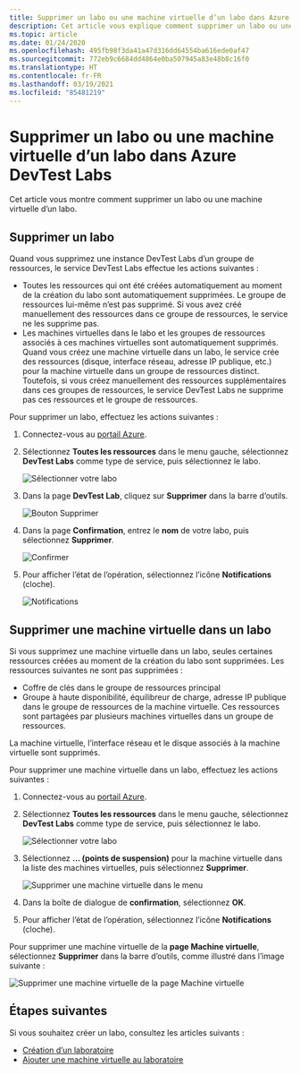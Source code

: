 ```yaml
---
title: Supprimer un labo ou une machine virtuelle d’un labo dans Azure DevTest Labs
description: Cet article vous explique comment supprimer un labo ou une machine virtuelle d’un labo à l’aide du portail Microsoft Azure (Azure DevTest Labs).
ms.topic: article
ms.date: 01/24/2020
ms.openlocfilehash: 495fb98f3da41a47d316dd64554ba616ede0af47
ms.sourcegitcommit: 772eb9c6684dd4864e0ba507945a83e48b8c16f0
ms.translationtype: HT
ms.contentlocale: fr-FR
ms.lasthandoff: 03/19/2021
ms.locfileid: "85481219"
---
```

# <a name="delete-a-lab-or-vm-in-a-lab-in-azure-devtest-labs"></a>Supprimer un labo ou une machine virtuelle d’un labo dans Azure DevTest Labs
Cet article vous montre comment supprimer un labo ou une machine virtuelle d’un labo.

## <a name="delete-a-lab"></a>Supprimer un labo
Quand vous supprimez une instance DevTest Labs d’un groupe de ressources, le service DevTest Labs effectue les actions suivantes : 

- Toutes les ressources qui ont été créées automatiquement au moment de la création du labo sont automatiquement supprimées. Le groupe de ressources lui-même n’est pas supprimé. Si vous avez créé manuellement des ressources dans ce groupe de ressources, le service ne les supprime pas. 
- Les machines virtuelles dans le labo et les groupes de ressources associés à ces machines virtuelles sont automatiquement supprimés. Quand vous créez une machine virtuelle dans un labo, le service crée des ressources (disque, interface réseau, adresse IP publique, etc.) pour la machine virtuelle dans un groupe de ressources distinct. Toutefois, si vous créez manuellement des ressources supplémentaires dans ces groupes de ressources, le service DevTest Labs ne supprime pas ces ressources et le groupe de ressources. 

Pour supprimer un labo, effectuez les actions suivantes : 

1. Connectez-vous au [portail Azure](https://portal.azure.com).
2. Sélectionnez **Toutes les ressources** dans le menu gauche, sélectionnez **DevTest Labs** comme type de service, puis sélectionnez le labo.

    ![Sélectionner votre labo](media/devtest-lab-delete-lab-vm/select-lab.png)
3. Dans la page **DevTest Lab**, cliquez sur **Supprimer** dans la barre d’outils. 

    ![Bouton Supprimer](media/devtest-lab-delete-lab-vm/delete-button.png)
4. Dans la page **Confirmation**, entrez le **nom** de votre labo, puis sélectionnez **Supprimer**. 

    ![Confirmer](media/devtest-lab-delete-lab-vm/confirm-delete.png)
5. Pour afficher l’état de l’opération, sélectionnez l’icône **Notifications** (cloche). 

    ![Notifications](media/devtest-lab-delete-lab-vm/delete-status.png)

 
## <a name="delete-a-vm-in-a-lab"></a>Supprimer une machine virtuelle dans un labo
Si vous supprimez une machine virtuelle dans un labo, seules certaines ressources créées au moment de la création du labo sont supprimées. Les ressources suivantes ne sont pas supprimées : 

-   Coffre de clés dans le groupe de ressources principal
-   Groupe à haute disponibilité, équilibreur de charge, adresse IP publique dans le groupe de ressources de la machine virtuelle. Ces ressources sont partagées par plusieurs machines virtuelles dans un groupe de ressources. 

La machine virtuelle, l’interface réseau et le disque associés à la machine virtuelle sont supprimés. 

Pour supprimer une machine virtuelle dans un labo, effectuez les actions suivantes : 

1. Connectez-vous au [portail Azure](https://portal.azure.com).
2. Sélectionnez **Toutes les ressources** dans le menu gauche, sélectionnez **DevTest Labs** comme type de service, puis sélectionnez le labo.

    ![Sélectionner votre labo](media/devtest-lab-delete-lab-vm/select-lab.png)
3. Sélectionnez **... (points de suspension)** pour la machine virtuelle dans la liste des machines virtuelles, puis sélectionnez **Supprimer**. 

    ![Supprimer une machine virtuelle dans le menu](media/devtest-lab-delete-lab-vm/delete-vm-menu-in-list.png)
4. Dans la boîte de dialogue de **confirmation**, sélectionnez **OK**. 
5. Pour afficher l’état de l’opération, sélectionnez l’icône **Notifications** (cloche). 

Pour supprimer une machine virtuelle de la **page Machine virtuelle**, sélectionnez **Supprimer** dans la barre d’outils, comme illustré dans l’image suivante :

![Supprimer une machine virtuelle de la page Machine virtuelle](media/devtest-lab-delete-lab-vm/delete-from-vm-page.png) 


## <a name="next-steps"></a>Étapes suivantes
Si vous souhaitez créer un labo, consultez les articles suivants : 

- [Création d’un laboratoire](devtest-lab-create-lab.md)
- [Ajouter une machine virtuelle au laboratoire](devtest-lab-add-vm.md)